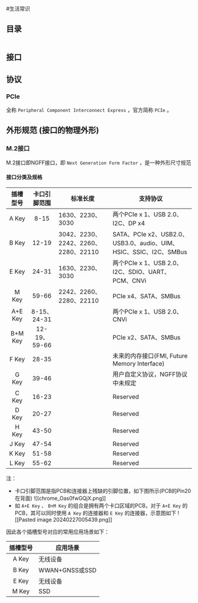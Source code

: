 #生活常识 

## 目录
```toc

```

## 接口





## 协议


### PCIe

全称 `Peripheral Component Interconnect Express` ，官方简称 `PCIe` 。


## 外形规范 (接口的物理外形)

### M.2接口

M.2接口即NGFF接口，即 `Next Generation Form Factor` ，是一种外形尺寸规范

#### 接口分类及规格

|  插槽型号   |   卡口引脚范围    | <center>标准长度</center>          | <center>支持协议</center>                                    |
| :-----: | :---------: | :----------------------------- | :------------------------------------------------------- |
|  A Key  |    8-15     | 1630、2230、3030                 | 两个PCIe x 1、USB 2.0、I2C、DP x4                             |
|  B Key  |    12-19    | 3042、2230、2242、2260、2280、22110 | SATA、PCIe x2、USB2.0、USB3.0、audio、UIM、HSIC、SSIC、I2C、SMBus |
|  E Key  |    24-31    | 1630、2230、3030                 | 两个PCIe x 1、USB 2.0、I2C、SDIO、UART、PCM、CNVi                |
|  M Key  |    59-66    | 2242、2260、2280、22110           | PCIe x4、SATA、SMBus                                       |
| A+E Key | 8-15、24-31  |                                | 两个PCIe x 1、USB 2.0、CNVi                                  |
| B+M Key | 12-19、59-66 |                                | PCIe x2、SATA、SMBus                                       |
|  F Key  |    28-35    |                                | 未来的内存接口(FMI, Future Memory Interface)                    |
|  G Key  |    39-46    |                                | 用户自定义协议，NGFF协议中未规定                                       |
|  C Key  |    16-23    |                                | Reserved                                                 |
|  D Key  |    20-27    |                                | Reserved                                                 |
|  H Key  |    43-50    |                                | Reserved                                                 |
|  J Key  |    47-54    |                                | Reserved                                                 |
|  K Key  |    51-58    |                                | Reserved                                                 |
|  L Key  |    55-62    |                                | Reserved                                                 |
注：
- 卡口引脚范围是指PCB和连接器上残缺的引脚位置，如下图所示(PCB的Pin20在背面)
	![[chrome_Oas0fwGQjX.png]]
- 如 `A+E Key` 、 `B+M Key` 的组合是拥有两个卡口区域的PCB，对于 `A+E Key` 的PCB，其可以同时使用 `A Key` 的连接器和 `E Key` 的连接器，示意图如下
	![[Pasted image 20240227005439.png]]

因此各个插槽型号对应的常用应用场景如下：

| 插槽型号  | <center>应用场景</center> |
| :---: | :-------------------- |
| A Key | 无线设备                  |
| B Key | WWAN+GNSS或SSD         |
| E Key | 无线设备                  |
| M Key | SSD                   |
